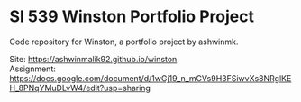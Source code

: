 # SI 539 Winston Portfolio Project
Code repository for Winston, a portfolio project by ashwinmk.

Site: https://ashwinmalik92.github.io/winston<br>
Assignment: https://docs.google.com/document/d/1wGj19_n_mCVs9H3FSiwvXs8NRglKEH_8PNqYMuDLvW4/edit?usp=sharing
